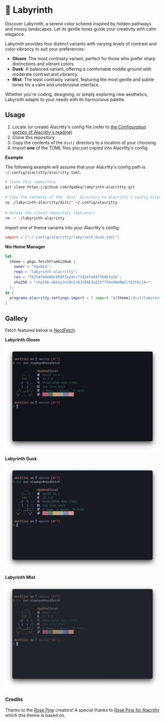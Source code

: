 # 🌿 Labyrinth

Discover Labyrinth, a serene color scheme inspired by hidden pathways and mossy landscapes. Let its gentle tones guide your creativity with calm elegance.

Labyrinth provides four distinct variants with varying levels of contrast and color vibrancy to suit your preferences:

 - **Gloom**: The most contrasty variant, perfect for those who prefer sharp distinctions and vibrant colors.
 - **Dusk**: A balanced variant, offering a comfortable middle ground with moderate contrast and vibrancy.
 - **Mist**: The least contrasty variant, featuring the most gentle and subtle tones for a calm and unobtrusive interface.

Whether you're coding, designing, or simply exploring new aesthetics, Labyrinth adapts to your needs with its harmonious palette.

## Usage

1. Locate (or create) Alacritty's config file (refer to [the *Configuration* section of Alacritty's readme](https://github.com/alacritty/alacritty/tree/master#configuration))
2. Clone this repository
3. Copy the contents of the `dist/` directory to a location of your choosing
4. Import **one** of the TOML files you just copied into Alacritty's config

**Example**

The following example will assume that your Alacritty's config path is `~/.config/alacritty/alacritty.toml`.

```sh
# Clone this repository
git clone https://github.com/dgabka/labyrinth-alacritty.git

# Copy the contents of the `dist` directory to Alacritty's config directory
cp ./labyrinth-alacritty/dist/* ~/.config/alacritty

# Delete the cloned repository (optional)
rm -r ./labyrinth-alacritty
```

Import one of theme variants into your Alacritty's config:

```toml
import = ["~/.config/alacritty/labyrinth-dusk.toml"]
```

**Nix Home Manager**

```nix
let
  theme = pkgs.fetchFromGitHub {
    owner = "dgabka";
    repo = "labyrinth-alacritty";
    rev = "f6154f49e66c90df3e2dcc7f42efd44f7b8b5a2b";
    sha256 = "sha256-w6SoyJnG9nIzGJx5REZwI31f7SAxDNeBW2lY5IFbcIA=";
  };
in {
  programs.alacritty.settings.import = [ import "${theme}/dist/labyrinth-dusk.toml" ];
}
```

## Gallery

Fetch featured below is [NerdFetch](https://github.com/thatonecalculator/nerdfetch)

**Labyrinth Gloom**

![Alacritty with Labyrinth Gloom](assets/gloom.png)

**Labyrinth Dusk**

![Alacritty with Labyrinth Dusk](assets/dusk.png)

**Labyrinth Mist**

![Alacritty with Labyrinth Mist](assets/mist.png)

### Credits

Thanks to the [Rosé Pine](https://github.com/rose-pine) creators!
A special thanks to [Rosé Pine for Alacritty](https://github.com/rose-pine/alacritty) which this theme is based on.
